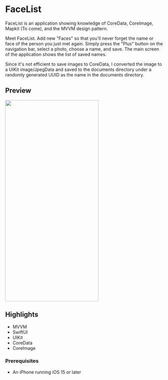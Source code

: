 # FaceList
FaceList is an application showing knowledge of CoreData, CoreImage, Mapkit (To come), and the MVVM design pattern.

Meet FaceList. Add new "Faces" so that you'll never forget the name or face of the person you just met again. Simply press the "Plus" button on the navigation bar, select a photo, choose a name, and save. The main screen of the application shows the list of saved names.

Since it's not efficient to save images to CoreData, I converted the image to a UIKit image/JpegData and saved to the documents directory under a randomly generated UUID as the name in the documents directory. 


## Preview
<img src="app_preview.gif" width="296" height="640">


## Highlights
- MVVM
- SwiftUI
- UIKit
- CoreData
- CoreImage

### Prerequisites
- An iPhone running iOS 15 or later

